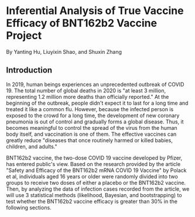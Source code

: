 # Inferential Analysis of True Vaccine Efficacy of BNT162b2 Vaccine Project

By Yanting Hu, Liuyixin Shao, and Shuxin Zhang

## Introduction

  In 2019, human beings experiences an unprecedented outbreak of COVID 19. The total number of global deaths in 2020 is "at least 3 million, representing 1.2 million more deaths than officially reported." At the beginning of the outbreak, people didn't expect it to last for a long time and treated it like a common flu. However, because the infected person is exposed to the crowd for a long time, the development of new coronary pneumonia is out of control and gradually forms a global disease. Thus, it becomes meaningful to control the spread of the virus from the human body itself, and vaccination is one of them. The effective vaccines can greatly reduce "diseases that once routinely harmed or killed babies, children, and adults."
  
  BNT162b2 vaccine, the two-dose COVID 19 vaccine developed by Pfizer, has entered public's view. Based on the research provided by the article "Safety and Efficacy of the BNT162b2 mRNA COVID 19 Vaccine" by Polack et al, individuals aged 16 years or older were randomly divided into two groups to receive two doses of either a placebo or the BNT162b2 vaccine. Then, by analyzing the data of infection cases recorded from the article, we will use 3 statistical methods (likelihood, Bayesian, and bootstrapping) to test whether the BNT162b2 vaccine efficacy is greater than 30% in the following sections.
